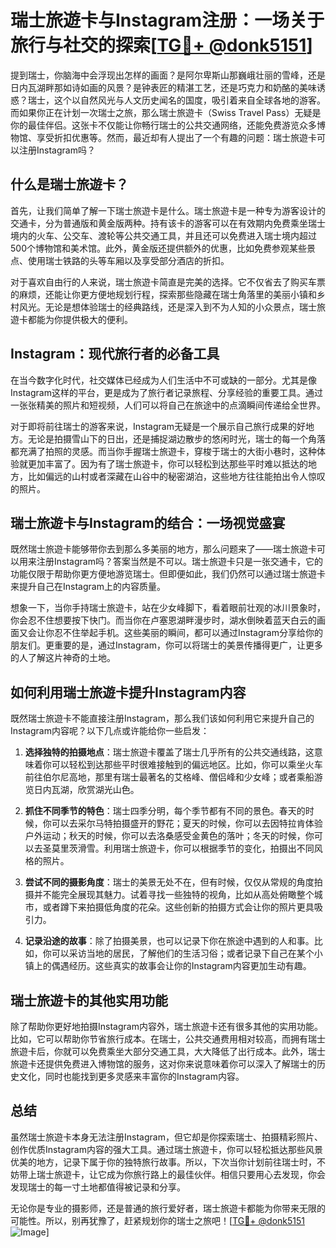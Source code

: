 # 瑞士旅遊卡与Instagram注册：一场关于旅行与社交的探索[[TG💪+ @donk5151](https://t.me/s/donk5151)]

提到瑞士，你脑海中会浮现出怎样的画面？是阿尔卑斯山那巍峨壮丽的雪峰，还是日内瓦湖畔那如诗如画的风景？是钟表匠的精湛工艺，还是巧克力和奶酪的美味诱惑？瑞士，这个以自然风光与人文历史闻名的国度，吸引着来自全球各地的游客。而如果你正在计划一次瑞士之旅，那么瑞士旅遊卡（Swiss Travel Pass）无疑是你的最佳伴侣。这张卡不仅能让你畅行瑞士的公共交通网络，还能免费游览众多博物馆、享受折扣优惠等。然而，最近却有人提出了一个有趣的问题：瑞士旅遊卡可以注册Instagram吗？

## 什么是瑞士旅遊卡？

首先，让我们简单了解一下瑞士旅遊卡是什么。瑞士旅遊卡是一种专为游客设计的交通卡，分为普通版和黄金版两种。持有该卡的游客可以在有效期内免费乘坐瑞士境内的火车、公交车、渡轮等公共交通工具，并且还可以免费进入瑞士境内超过500个博物馆和美术馆。此外，黄金版还提供额外的优惠，比如免费参观某些景点、使用瑞士铁路的头等车厢以及享受部分酒店的折扣。

对于喜欢自由行的人来说，瑞士旅遊卡简直是完美的选择。它不仅省去了购买车票的麻烦，还能让你更方便地规划行程，探索那些隐藏在瑞士角落里的美丽小镇和乡村风光。无论是想体验瑞士的经典路线，还是深入到不为人知的小众景点，瑞士旅遊卡都能为你提供极大的便利。

## Instagram：现代旅行者的必备工具

在当今数字化时代，社交媒体已经成为人们生活中不可或缺的一部分。尤其是像Instagram这样的平台，更是成为了旅行者记录旅程、分享经验的重要工具。通过一张张精美的照片和短视频，人们可以将自己在旅途中的点滴瞬间传递给全世界。

对于即将前往瑞士的游客来说，Instagram无疑是一个展示自己旅行成果的好地方。无论是拍摄雪山下的日出，还是捕捉湖边散步的悠闲时光，瑞士的每一个角落都充满了拍照的灵感。而当你手握瑞士旅遊卡，穿梭于瑞士的大街小巷时，这种体验就更加丰富了。因为有了瑞士旅遊卡，你可以轻松到达那些平时难以抵达的地方，比如偏远的山村或者深藏在山谷中的秘密湖泊，这些地方往往能拍出令人惊叹的照片。

## 瑞士旅遊卡与Instagram的结合：一场视觉盛宴

既然瑞士旅遊卡能够带你去到那么多美丽的地方，那么问题来了——瑞士旅遊卡可以用来注册Instagram吗？答案当然是不可以。瑞士旅遊卡只是一张交通卡，它的功能仅限于帮助你更方便地游览瑞士。但即便如此，我们仍然可以通过瑞士旅遊卡来提升自己在Instagram上的内容质量。

想象一下，当你手持瑞士旅遊卡，站在少女峰脚下，看着眼前壮观的冰川景象时，你会忍不住想要按下快门。而当你在卢塞恩湖畔漫步时，湖水倒映着蓝天白云的画面又会让你忍不住举起手机。这些美丽的瞬间，都可以通过Instagram分享给你的朋友们。更重要的是，通过Instagram，你可以将瑞士的美景传播得更广，让更多的人了解这片神奇的土地。

## 如何利用瑞士旅遊卡提升Instagram内容

既然瑞士旅遊卡不能直接注册Instagram，那么我们该如何利用它来提升自己的Instagram内容呢？以下几点或许能给你一些启发：

1. **选择独特的拍摄地点**：瑞士旅遊卡覆盖了瑞士几乎所有的公共交通线路，这意味着你可以轻松到达那些平时很难接触到的偏远地区。比如，你可以乘坐火车前往伯尔尼高地，那里有瑞士最著名的艾格峰、僧侣峰和少女峰；或者乘船游览日内瓦湖，欣赏湖光山色。

2. **抓住不同季节的特色**：瑞士四季分明，每个季节都有不同的景色。春天的时候，你可以去采尔马特拍摄盛开的野花；夏天的时候，你可以去因特拉肯体验户外运动；秋天的时候，你可以去洛桑感受金黄色的落叶；冬天的时候，你可以去圣莫里茨滑雪。利用瑞士旅遊卡，你可以根据季节的变化，拍摄出不同风格的照片。

3. **尝试不同的摄影角度**：瑞士的美景无处不在，但有时候，仅仅从常规的角度拍摄并不能完全展现其魅力。试着寻找一些独特的视角，比如从高处俯瞰整个城市，或者蹲下来拍摄低角度的花朵。这些创新的拍摄方式会让你的照片更具吸引力。

4. **记录沿途的故事**：除了拍摄美景，也可以记录下你在旅途中遇到的人和事。比如，你可以采访当地的居民，了解他们的生活习俗；或者记录下自己在某个小镇上的偶遇经历。这些真实的故事会让你的Instagram内容更加生动有趣。

## 瑞士旅遊卡的其他实用功能

除了帮助你更好地拍摄Instagram内容外，瑞士旅遊卡还有很多其他的实用功能。比如，它可以帮助你节省旅行成本。在瑞士，公共交通费用相对较高，而拥有瑞士旅遊卡后，你就可以免费乘坐大部分交通工具，大大降低了出行成本。此外，瑞士旅遊卡还提供免费进入博物馆的服务，这对你来说意味着你可以深入了解瑞士的历史文化，同时也能找到更多灵感来丰富你的Instagram内容。

## 总结

虽然瑞士旅遊卡本身无法注册Instagram，但它却是你探索瑞士、拍摄精彩照片、创作优质Instagram内容的强大工具。通过瑞士旅遊卡，你可以轻松抵达那些风景优美的地方，记录下属于你的独特旅行故事。所以，下次当你计划前往瑞士时，不妨带上瑞士旅遊卡，让它成为你旅行路上的最佳伙伴。相信只要用心去发现，你会发现瑞士的每一寸土地都值得被记录和分享。

无论你是专业的摄影师，还是普通的旅行爱好者，瑞士旅遊卡都能为你带来无限的可能性。所以，别再犹豫了，赶紧规划你的瑞士之旅吧！[[TG💪+ @donk5151](https://t.me/s/donk5151) ![Image](https://i.postimg.cc/rwNCRYN7/Snipaste-2025-04-30-17-27-05.png)]